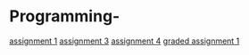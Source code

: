 # Programming-

[assignment 1](https://github.com/AdrianKrsmanovic/Programming-/blob/master/assignment2-checkpoint.ipynb)
[assignment 3](https://github.com/AdrianKrsmanovic/Programming-/blob/master/Assignment%203%20Krsmanovic-checkpoint.ipynb)
[assignment 4](https://github.com/AdrianKrsmanovic/Programming-/blob/master/Assignment%204.ipynb)
[graded assignment 1](https://github.com/AdrianKrsmanovic/Programming-/blob/master/graded_assignment_1.Rmd)
